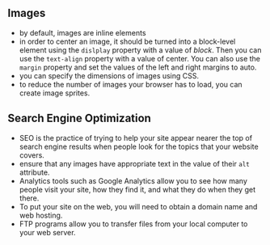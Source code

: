 ## Images

- by default, images are inline elements
- in order to center an image, it should be turned into a block-level element using the `dislplay` property with a value of _block_. Then you can use the `text-align` property with a value of center. You can also use the `margin` property and set the values of the left and right margins to auto.
- you can specify the dimensions of images using CSS.
- to reduce the number of images your browser has to load, you can create image sprites.

## Search Engine Optimization

- SEO is the practice of trying to help your site appear nearer the top of search engine results when people look for the topics that your website covers.
- ensure that any images have appropriate text in the value of their `alt` attribute.
- Analytics tools such as Google Analytics allow you to see how many people visit your site, how they find it, and what they do when they get there.
- To put your site on the web, you will need to obtain a domain name and web hosting.
- FTP programs allow you to transfer files from your local computer to your web server.